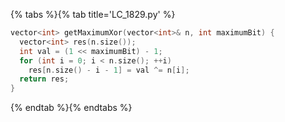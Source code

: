 {% tabs %}{% tab title='LC_1829.py' %}

```cpp
vector<int> getMaximumXor(vector<int>& n, int maximumBit) {
  vector<int> res(n.size());
  int val = (1 << maximumBit) - 1;
  for (int i = 0; i < n.size(); ++i)
    res[n.size() - i - 1] = val ^= n[i];
  return res;
}
```

{% endtab %}{% endtabs %}
